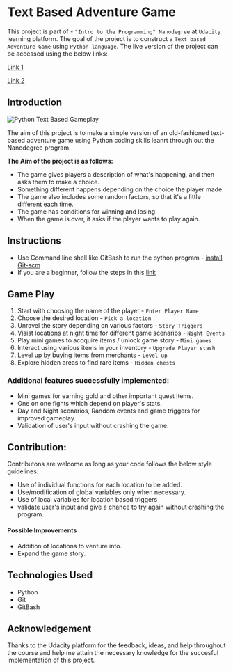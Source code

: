 # Text Based Adventure Game
This project is part of - `"Intro to the Programming" Nanodegree` at `Udacity` learning platform.
The goal of the project is to construct a `Text based Adventure Game` using `Python language`.
The live version of the project can be accessed using the below links: 

[Link 1](https://www.vamshi-krishna-p.com/text-based-game)

[Link 2](https://vamshi-krishna-prime.github.io/TextGame/)

## Introduction
![Python Text Based Gameplay](https://user-images.githubusercontent.com/49973760/62416420-283d6400-b658-11e9-961b-6074332b7e0d.PNG)

The aim of this project is to make a simple version of an old-fashioned text-based adventure game using Python coding skills leanrt through out the Nanodegree program.

**The Aim of the project is as follows:**
+ The game gives players a description of what's happening, and then asks them to make a choice.
+ Something different happens depending on the choice the player made.
+ The game also includes some random factors, so that it's a little different each time.
+ The game has conditions for winning and losing.
+ When the game is over, it asks if the player wants to play again.

## Instructions
+ Use Command line shell like GitBash to run the python program - [install Git-scm](https://git-scm.com/downloads)
+ If you are a beginner, follow the steps in this [link](https://www.atlassian.com/git/tutorials/install-git#windows)

## Game Play
1. Start with choosing the name of the player - `Enter Player Name`
2. Choose the desired location  - `Pick a location`
3. Unravel the story depending on various factors - `Story Triggers`
4. Visist locations at night time for different game scenarios - `Night Events`
5. Play mini games to accquire items / unlock game story - `Mini games`
6. Interact using various items in your inventory - `Upgrade Player stash`
7. Level up by buying items from merchants - `Level up`
8. Explore hidden areas to find rare items - `Hidden chests`

 
### Additional features successfully implemented:
+ Mini games for earning gold and other important quest items.
+ One on one fights which depend on player's stats.
+ Day and Night scenarios, Random events and game triggers for improved gameplay.
+ Validation of user's input without crashing the game.

## Contribution:
Contributons are welcome as long as your code follows the below style guidelines:
+ Use of individual functions for each location to be added.
+ Use/modification of global variables only when necessary.
+ Use of local variables for location based triggers
+ validate user's input and give a chance to try again without crashing the program.

#### Possible Improvements

+ Addition of locations to venture into.
+ Expand the game story.

## Technologies Used

+ Python
+ Git
+ GitBash

## Acknowledgement

Thanks to the Udacity platform for the feedback, ideas, and help throughout the course and help me attain the necessary knowledge for the succesful implementation of this project.
